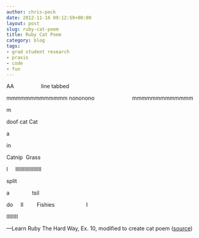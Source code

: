 ```yaml
---
author: chris-peck
date: 2012-11-16 09:12:59+00:00
layout: post
slug: ruby-cat-poem
title: Ruby Cat Poem
category: blog
tags:
- grad student research
- praxis
- code
- fun
---
```


AA                  line
tabbed

mmmmmmmmmmmmm
nononono                         mmmmmmmmmmmmm

m

doof
cat
Cat

a

in

Catnip  Grass

I     llllllllllllllllllll

split

a               tsil

do     II         Fishies                     I

IIIIIIII




&mdash;Learn Ruby The Hard Way, Ex. 10, modified to create cat poem ([source](https://github.com/chrispeck/learn_ruby_the_hard_way/blob/master/ex10-ec.rb))
